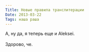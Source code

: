 ```yaml
---
Title: Новые правила транслитерации
Date: 2013-03-22
Tags: наша раша
---
```


<div class="text">А, ну да, я теперь еще и Aleksei.<br /><br />
Здорово, че.</div>